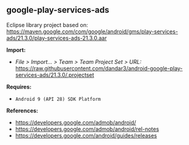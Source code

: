 ## google-play-services-ads

Eclipse library project based on:<br/>
https://maven.google.com/com/google/android/gms/play-services-ads/21.3.0/play-services-ads-21.3.0.aar

**Import:**
- _File > Import... > Team > Team Project Set > URL:_<br/>
  https://raw.githubusercontent.com/dandar3/android-google-play-services-ads/21.3.0/.projectset

**Requires:**
- `Android 9 (API 28) SDK Platform`

**References:**
- https://developers.google.com/admob/android/
- https://developers.google.com/admob/android/rel-notes
- https://developers.google.com/android/guides/releases
